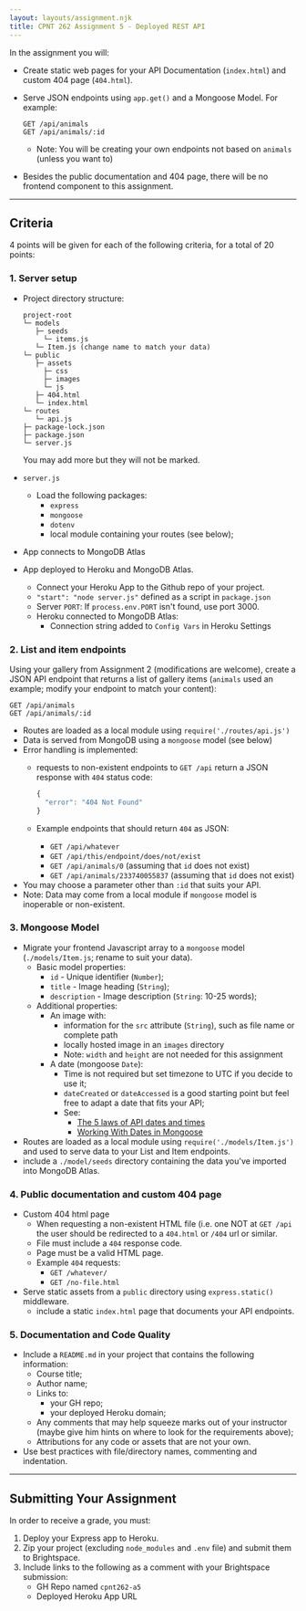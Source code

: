 ```yaml
---
layout: layouts/assignment.njk
title: CPNT 262 Assignment 5 - Deployed REST API
---
```

In the assignment you will:
- Create static web pages for your API Documentation (`index.html`) and custom 404 page (`404.html`).
- Serve JSON endpoints using `app.get()` and a Mongoose Model. For example:

    ```
    GET /api/animals
    GET /api/animals/:id
    ```

    - Note: You will be creating your own endpoints not based on `animals` (unless you want to)
- Besides the public documentation and 404 page, there will be no frontend component to this assignment.

---

## Criteria
4 points will be given for each of the following criteria, for a total of 20 points:

### 1. Server setup
- Project directory structure:

    ```
    project-root
    └─ models
       ├─ seeds
         └─ items.js
       └─ Item.js (change name to match your data)    
    └─ public
       ├─ assets
         ├─ css
         ├─ images
         └─ js
       ├─ 404.html
       └─ index.html
    └─ routes
       └─ api.js
    ├─ package-lock.json
    ├─ package.json
    └─ server.js
    ```

    You may add more but they will not be marked.

- `server.js`
  - Load the following packages:
    - `express`
    - `mongoose`
    - `dotenv`
    - local module containing your routes (see below);

- App connects to MongoDB Atlas
- App deployed to Heroku and MongoDB Atlas.
    - Connect your Heroku App to the Github repo of your project.
    - `"start": "node server.js"` defined as a script in `package.json` 
    - Server `PORT`: If `process.env.PORT` isn't found, use port 3000.
    - Heroku connected to MongoDB Atlas:
        - Connection string added to `Config Vars` in Heroku Settings

### 2. List and item endpoints
Using your gallery from Assignment 2 (modifications are welcome), create a JSON API endpoint that returns a list of gallery items (`animals` used an example; modify your endpoint to match your content):

```
GET /api/animals
GET /api/animals/:id
```

- Routes are loaded as a local module using `require('./routes/api.js')`
- Data is served from MongoDB using a `mongoose` model (see below)
- Error handling is implemented:
    - requests to non-existent endpoints to `GET /api` return a JSON response with `404` status code:
         ```js
         {
           "error": "404 Not Found"
         }
         ```

    - Example endpoints that should return `404` as JSON:
      - `GET /api/whatever`
      - `GET /api/this/endpoint/does/not/exist`
      - `GET /api/animals/0` (assuming that `id` does not exist)
      - `GET /api/animals/233740055837` (assuming that `id` does not exist)
- You may choose a parameter other than `:id` that suits your API.
- Note: Data may come from a local module if `mongoose` model is inoperable or non-existent.

### 3. Mongoose Model
- Migrate your frontend Javascript array to a `mongoose` model (`./models/Item.js`; rename to suit your data).
    - Basic model properties:
        - `id` - Unique identifier (`Number`);
        - `title` - Image heading (`String`);
        - `description` - Image description (`String`: 10-25 words);
    - Additional properties:
        - An image with:
            - information for the `src` attribute (`String`), such as file name or complete path
            - locally hosted image in an `images` directory
            - Note: `width` and `height` are not needed for this assignment
        - A date (mongoose `Date`):
            - Time is not required but set timezone to UTC if you decide to use it;
            - `dateCreated` or `dateAccessed` is a good starting point but feel free to adapt a date that fits your API;
            - See: 
                - [The 5 laws of API dates and times](http://apiux.com/2013/03/20/5-laws-api-dates-and-times/)
                - [Working With Dates in Mongoose](https://mongoosejs.com/docs/tutorials/dates.html)
- Routes are loaded as a local module using `require('./models/Item.js')` and used to serve data to your List and Item endpoints.
- include a `./model/seeds` directory containing the data you've imported into MongoDB Atlas. 

### 4. Public documentation and custom 404 page
- Custom 404 html page
    - When requesting a non-existent HTML file (i.e. one NOT at `GET /api` the user should be redirected to a `404.html` or `/404` url or similar.
    - File must include a `404` response code.
    - Page must be a valid HTML page.
    - Example `404` requests:
        - `GET /whatever/`
        - `GET /no-file.html`
- Serve static assets from a `public` directory using `express.static()` middleware.
    - include a static `index.html` page that documents your API endpoints. 

### 5. Documentation and Code Quality
- Include a `README.md` in your project that contains the following information:
  - Course title;
  - Author name;
  - Links to:
    - your GH repo;
    - your deployed Heroku domain;
  - Any comments that may help squeeze marks out of your instructor (maybe give him hints on where to look for the requirements above);
  - Attributions for any code or assets that are not your own.
- Use best practices with file/directory names, commenting and indentation.

---

## Submitting Your Assignment
In order to receive a grade, you must:
1. Deploy your Express app to Heroku.
2. Zip your project (excluding `node_modules` and `.env` file) and submit them to Brightspace.
3. Include links to the following as a comment with your Brightspace submission:
    - GH Repo named `cpnt262-a5`
    - Deployed Heroku App URL

